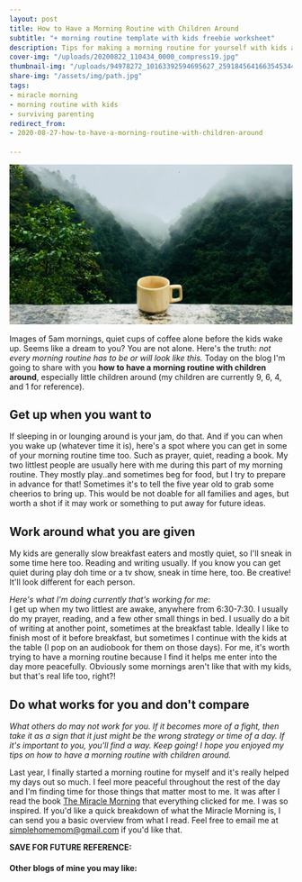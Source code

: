 ```yaml
---
layout: post
title: How to Have a Morning Routine with Children Around
subtitle: "+ morning routine template with kids freebie worksheet"
description: Tips for making a morning routine for yourself with kids at home.
cover-img: "/uploads/20200822_110434_0000_compress19.jpg"
thumbnail-img: "/uploads/94978272_10163392594695627_2591845641663545344_o.jpg"
share-img: "/assets/img/path.jpg"
tags:
- miracle morning
- morning routine with kids
- surviving parenting
redirect_from:
- 2020-08-27-how-to-have-a-morning-routine-with-children-around

---
```

![](/uploads/how-to-have-a-morning-routine-with-kids-shm.jpg)

Images of 5am mornings, quiet cups of coffee alone before the kids wake up. Seems like a dream to you? You are not alone. Here's the truth: _not every morning routine has to be or will look like this._ Today on the blog I'm going to share with you **how to have a morning routine with children around**, especially little children around (my children are currently 9, 6, 4, and 1 for reference).

## Get up when you want to

If sleeping in or lounging around is your jam, do that. And if you can when you wake up (whatever time it is), here's a spot where you can get in some of your morning routine time too. Such as prayer, quiet, reading a book. My two littlest people are usually here with me during this part of my morning routine. They mostly play..and sometimes beg for food, but I try to prepare in advance for that! Sometimes it's to tell the five year old to grab some cheerios to bring up. This would be not doable for all families and ages, but worth a shot if it may work or something to put away for future ideas.

## Work around what you are given

My kids are generally slow breakfast eaters and mostly quiet, so I'll sneak in some time here too. Reading and writing usually. If you know you can get quiet during play doh time or a tv show, sneak in time here, too. Be creative! It'll look different for each person.

_Here's what I'm doing currently that's working for me_:  
I get up when my two littlest are awake, anywhere from 6:30-7:30. I usually do my prayer, reading, and a few other small things in bed. I usually do a bit of writing at another point, sometimes at the breakfast table. Ideally I like to finish most of it before breakfast, but sometimes I continue with the kids at the table (I pop on an audiobook for them on those days). For me, it's worth trying to have a morning routine because I find it helps me enter into the day more peacefully. Obviously some mornings aren't like that with my kids, but that's real life too, right?!

## Do what works for you and don't compare

_What others do may not work for you. If it becomes more of a fight, then take it as a sign that it just might be the wrong strategy or time of a day. If it's important to you, you'll find a way. Keep going! I hope you enjoyed my tips on how to have a morning routine with children around._

Last year, I finally started a morning routine for myself and it's really helped my days out so much. I feel more peaceful throughout the rest of the day and I'm finding time for those things that matter most to me. It was after I read the book [The Miracle Morning](https://amzn.to/2BduGKX) that everything clicked for me. I was so inspired. If you'd like a quick breakdown of what the Miracle Morning is, I can send you a basic overview from what I read. Feel free to email me at [simplehomemom@gmail.com](mailto:simplehomemom@gmail.com) if you'd like that.

**SAVE FOR FUTURE REFERENCE:**

#### Other blogs of mine you may like: